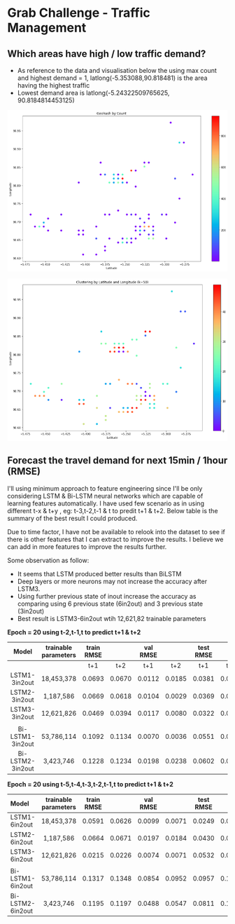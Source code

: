 # Grab Challenge - Traffic Management

## Which areas have high / low traffic demand?
- As reference to the data and visualisation below the using max count and highest demand = 1,  latlong(-5.353088,90.818481) is the area having the highest traffic
- Lowest demand area is latlong(-5.24322509765625, 90.8184814453125)

![High Demand Count Clustering](/diagram/geohash__High_demand_Count_clustering.png)

![High Demand COunt Clustering](/diagram/geohash_High_demand_clustering.png)

## Forecast the travel demand for next 15min / 1hour (RMSE)
I'll using minimum approach to feature engineering since I'll be only considering LSTM & Bi-LSTM neural networks which are capable of learning features automatically. I have used few scenario as in using different t-x & t+y , eg: t-3,t-2,t-1 & t to predit t+1 & t+2. Below table is the summary of the best result I could produced.

Due to time factor, I have not be available to relook into the dataset to see if there is other features that I can extract to improve the results. I believe we can add in more features to improve the results further. 

Some observation as follow:
 - It seems that LSTM produced better results than BiLSTM 
 - Deep layers or more neurons may not increase the accuracy after LSTM3.
 - Using further previous state of inout increase the accuracy as comparing using 6 previous state (6in2out) and 3 previous state (3in2out)
 - Best result is LSTM3-6in2out wtih 12,621,82 trainable parameters

**Epoch = 20 using t-2,t-1,t to predict t+1 & t+2**

| Model   |trainable parameters |   train RMSE   ||    val RMSE    ||    test RMSE   ||
| :---------------:|:----------:| :-----:| :-----:| :-----:| :-----:| :-----:| :-----:|
|                  |            |   t+1  |   t+2  |   t+1  |   t+2  |   t+1  |   t+2  |
| LSTM1-3in2out    | 18,453,378 | 0.0693 | 0.0670 | 0.0112 | 0.0185 | 0.0381 | 0.0427 |
| LSTM2-3in2out    | 1,187,586  | 0.0669 | 0.0618 | 0.0104 | 0.0029 | 0.0369 | 0.0432 |
| LSTM3-3in2out    | 12,621,826 | 0.0469 | 0.0394 | 0.0117 | 0.0080 | 0.0322 | 0.0499 |
|                  |            |        |        |        |
| Bi-LSTM1-3in2out | 53,786,114 | 0.1092 | 0.1134 | 0.0070 | 0.0036 | 0.0551 | 0.0627 |
| Bi-LSTM2-3in2out | 3,423,746  | 0.1228 | 0.1234 | 0.0198 | 0.0238 | 0.0602 | 0.0660 |

**Epoch = 20 using t-5,t-4,t-3,t-2,t-1,t to predict t+1 & t+2**

| Model | trainable parameters  |   train RMSE   ||    val RMSE    ||    test RMSE   ||
| :----------------|:----------:| :-----:| :-----:| :-----:| :-----:| :-----:| :-----:|
| LSTM1-6in2out    | 18,453,378 | 0.0591 | 0.0626 | 0.0099 | 0.0071 | 0.0249 | 0.0440 |
| LSTM2-6in2out    | 1,187,586  | 0.0664 | 0.0671 | 0.0197 | 0.0184 | 0.0430 | 0.0468 |
| LSTM3-6in2out    | 12,621,826 | 0.0215 | 0.0226 | 0.0074 | 0.0071 | 0.0532 | 0.0099 |
|                  |            |        |        |        |        |        |        |
| Bi-LSTM1-6in2out | 53,786,114 | 0.1317 | 0.1348 | 0.0854 | 0.0952 | 0.0957 | 0.1188 |
| Bi-LSTM2-6in2out | 3,423,746  | 0.1195 | 0.1197 | 0.0488 | 0.0547 | 0.0811 | 0.1016 |

